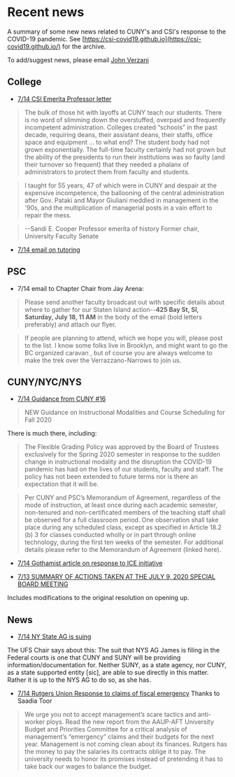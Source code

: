 
# Recent news

A summary of some new news related to CUNY's and CSI's response to the COVID-19 pandemic. See [https://csi-covid19.github.io](https://csi-covid19.github.io/) for the archive.

To add/suggest news, please email [John Verzani](mailto:jverzani@gmail.com)

## College

* [7/14 CSI Emerita Professor letter](https://www.insidehighered.com/views/2020/07/13/layoffs-cuny-target-faculty-should-focus-overstuffed-administration-letter)

> The bulk of those hit with layoffs at CUNY teach our students. There is no word of slimming down the overstuffed, overpaid and frequently incompetent administration. Colleges created “schools” in the past decade, requiring deans, their assistant deans, their staffs, office space and equipment … to what end? The student body had not grown exponentially. The full-time faculty certainly had not grown but the ability of the presidents to run their institutions was so faulty (and their turnover so frequent) that they needed a phalanx of administrators to protect them from faculty and students.

> I taught for 55 years, 47 of which were in CUNY and despair at the expensive incompetence, the ballooning of the central administration after Gov. Pataki and Mayor Giuliani meddled in management in the '90s, and the multiplication of managerial posts in a vain effort to repair the mess.

> --Sandi E. Cooper
> Professor emerita of history
> Former chair, University Faculty Senate

* [ 7/14 email on tutoring](/College/7-14-tutoring)

## PSC

* 7/14 email to Chapter Chair from Jay Arena:

> Please send another faculty broadcast out with specific details about where to gather for our Staten Island action--**425 Bay St, SI, Saturday, July 18, 11 AM** in the body of the email (bold letters preferably) and attach our flyer.


> If people are planning to attend, which we hope you will, please post to the list. I know some folks live in Brooklyn, and might want to go the BC organized caravan , but of course you are always welcome to  make the trek over the Verrazzano-Narrows to join us.

## CUNY/NYC/NYS

* [7/14 Guidance from CUNY #16](7-14-guidance-16.pdf)

> NEW Guidance on Instructional Modalities and Course Scheduling for Fall 2020

There is much there, including:

> The Flexible Grading Policy was approved by the Board of Trustees exclusively for the Spring 2020 semester in response to the sudden change in instructional modality and the disruption the COVID-19 pandemic has had on the lives of our students, faculty and staff. The policy has not been extended to future terms nor is there an expectation that it will be.

> Per CUNY and PSC’s Memorandum of Agreement, regardless of the mode of instruction, at least once during each academic semester, non-tenured and non-certificated members of the teaching staff shall be observed for a full classroom period. One observation shall take place during any scheduled class, except as specified in Article 18.2 (b) 3 for classes conducted wholly or in part through online technology, during the first ten weeks of the semester. For additional details please refer to the Memorandum of Agreement (linked here).

* [7/14 Gothamist article on response to ICE initiative](https://www.gothamgazette.com/city/9591-cuny-response-federal-directive-targeting-international-students-ice)

* [7/13 SUMMARY OF ACTIONS TAKEN AT THE JULY 9, 2020 SPECIAL BOARD MEETING](/CUNY/7-13-disposition.pdf)

Includes modifications to the original resolution on opening up.

## News

* [7/14 NY State AG is suing](https://ag.ny.gov/press-release/2020/attorney-general-james-sues-trump-administration-reversal-policy-threatens-deport)

The UFS Chair says about this: The suit that NYS AG James is filing in the Federal courts is one that CUNY and SUNY will be providing information/documentation for. Neither SUNY, as a state agency, nor CUNY, as a state supported entity [sic], are able to sue directly in this matter. Rather it is up to the NYS AG to do so, as she has.

* [7/14 Rutgers Union Response to claims of fiscal emergency](https://www.rutgersaaup.org/here-are-the-facts-about-the-fiscal-emergency/) Thanks to Saadia Toor

> We urge you not to accept management’s scare tactics and anti-worker ploys. Read the new report from the AAUP-AFT University Budget and Priorities Committee for a critical analysis of management’s “emergency” claims and their budgets for the next year. Management is not coming clean about its finances. Rutgers has the money to pay the salaries its contracts oblige it to pay. The university needs to honor its promises instead of pretending it has to take back our wages to balance the budget.
